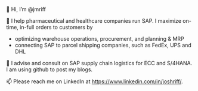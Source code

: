 👋 Hi, I’m @jmriff

👀 I help pharmaceutical and healthcare companies run SAP. I maximize on-time, in-full orders to customers by
- optimizing warehouse operations, procurement, and planning & MRP
- connecting SAP to parcel shipping companies, such as FedEx, UPS and DHL

💞️ I advise and consult on SAP supply chain logistics for ECC and S/4HANA.  I am using github to post my blogs.

📫 Please reach me on LinkedIn at https://www.linkedin.com/in/joshriff/.

<!---
jmriff/jmriff is a ✨ special ✨ repository because its `README.md` (this file) appears on your GitHub profile.
You can click the Preview link to take a look at your changes.
--->

